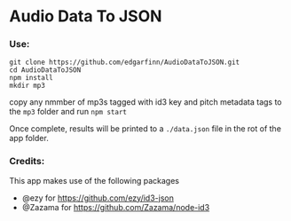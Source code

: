 # Audio Data To JSON

### Use:
```
git clone https://github.com/edgarfinn/AudioDataToJSON.git
cd AudioDataToJSON
npm install
mkdir mp3
```

copy any nmmber of mp3s tagged with id3 key and pitch metadata tags to the `mp3` folder and run `npm start`

Once complete, results will be printed to a `./data.json` file in the rot of the app folder.

### Credits:

This app makes use of the following packages

- @ezy for https://github.com/ezy/id3-json
- @Zazama for https://github.com/Zazama/node-id3

